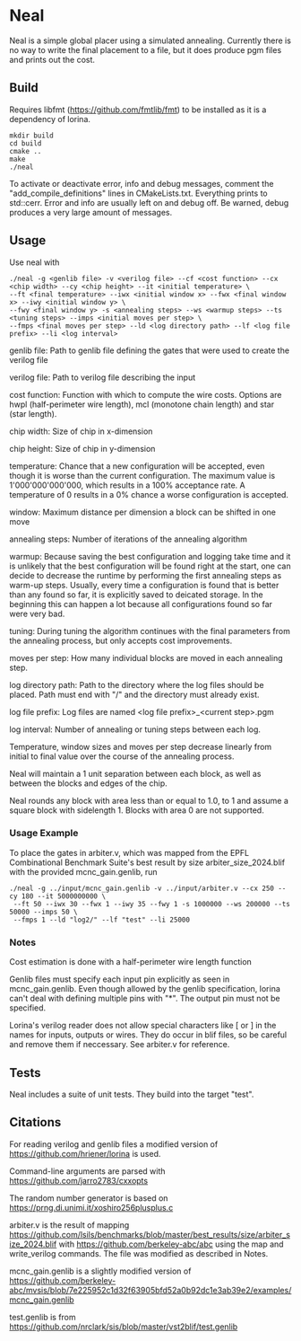 # Neal
Neal is a simple global placer using a simulated annealing.
Currently there is no way to write the final placement to a file, but it does produce pgm files and prints out the cost.

## Build
Requires libfmt (https://github.com/fmtlib/fmt) to be installed as it is a dependency of lorina.

```
mkdir build
cd build 
cmake ..
make
./neal
```

To activate or deactivate error, info and debug messages, comment the "add_compile_definitions" lines in CMakeLists.txt. Everything prints to std::cerr. Error and info are usually left on and debug off. Be warned, debug produces a very large amount of messages.

## Usage
Use neal with

```
./neal -g <genlib file> -v <verilog file> --cf <cost function> --cx <chip width> --cy <chip height> --it <initial temperature> \
--ft <final temperature> --iwx <initial window x> --fwx <final window x> --iwy <initial window y> \
--fwy <final window y> -s <annealing steps> --ws <warmup steps> --ts <tuning steps> --imps <initial moves per step> \
--fmps <final moves per step> --ld <log directory path> --lf <log file prefix> --li <log interval>
```

genlib file: Path to genlib file defining the gates that were used to create the verilog file

verilog file: Path to verilog file describing the input

cost function: Function with which to compute the wire costs. Options are hwpl (half-perimeter wire length), mcl (monotone chain length) and star (star length).

chip width: Size of chip in x-dimension

chip height: Size of chip in y-dimension

temperature: Chance that a new configuration will be accepted, even though it is worse than the current configuration. The maximum value is 1'000'000'000'000, which results in a 100% acceptance rate. A temperature of 0 results in a 0% chance a worse configuration is accepted.

window: Maximum distance per dimension a block can be shifted in one move

annealing steps: Number of iterations of the annealing algorithm

warmup: Because saving the best configuration and logging take time and it is unlikely that the best configuration will be found right at the start, one can decide to decrease the runtime by performing the first annealing steps as warm-up steps. Usually, every time a configuration is found that is better than any found so far, it is explicitly saved to deicated storage. In the beginning this can happen a lot because all configurations found so far were very bad.

tuning: During tuning the algorithm continues with the final parameters from the annealing process, but only accepts cost improvements.

moves per step: How many individual blocks are moved in each annealing step.

log directory path: Path to the directory where the log files should be placed. Path must end with "/" and the directory must already exist.

log file prefix: Log files are named \<log file prefix>\_\<current step>.pgm

log interval: Number of annealing or tuning steps between each log.

Temperature, window sizes and moves per step decrease linearly from initial to final value over the course of the annealing process.

Neal will maintain a 1 unit separation between each block, as well as between the blocks and edges of the chip.

Neal rounds any block with area less than or equal to 1.0, to 1 and assume a square block with sidelength 1. Blocks with area 0 are not supported.

### Usage Example

To place the gates in arbiter.v, which was mapped from the EPFL Combinational Benchmark Suite's best result by size arbiter_size_2024.blif with the provided mcnc_gain.genlib, run

```
./neal -g ../input/mcnc_gain.genlib -v ../input/arbiter.v --cx 250 --cy 180 --it 5000000000 \
 --ft 50 --iwx 30 --fwx 1 --iwy 35 --fwy 1 -s 1000000 --ws 200000 --ts 50000 --imps 50 \
 --fmps 1 --ld "log2/" --lf "test" --li 25000
```

### Notes

Cost estimation is done with a half-perimeter wire length function

Genlib files must specify each input pin explicitly as seen in mcnc_gain.genlib. Even though allowed by the genlib specification, lorina can't deal with defining multiple pins with "*". The output pin must not be specified.

Lorina's verilog reader does not allow special characters like \[ or \] in the names for inputs, outputs or wires. They do occur in blif files, so be careful and remove them if neccessary. See arbiter.v for reference.

## Tests
Neal includes a suite of unit tests. They build into the target "test".

## Citations
For reading verilog and genlib files a modified version of https://github.com/hriener/lorina is used.

Command-line arguments are parsed with https://github.com/jarro2783/cxxopts

The random number generator is based on https://prng.di.unimi.it/xoshiro256plusplus.c

arbiter.v is the result of mapping https://github.com/lsils/benchmarks/blob/master/best_results/size/arbiter_size_2024.blif with https://github.com/berkeley-abc/abc using the map and write_verilog commands. The file was modified as described in Notes.

mcnc_gain.genlib is a slightly modified version of https://github.com/berkeley-abc/mvsis/blob/7e225952c1d32f63905bfd52a0b92dc1e3ab39e2/examples/mcnc_gain.genlib

test.genlib is from https://github.com/nrclark/sis/blob/master/vst2blif/test.genlib
